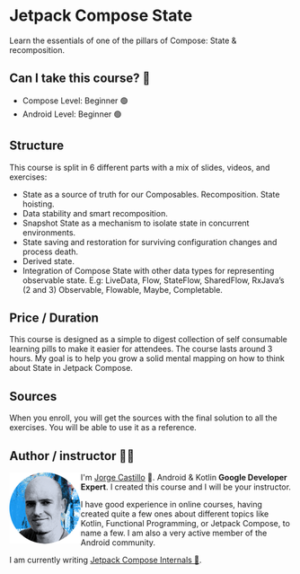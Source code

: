 # Jetpack Compose State

Learn the essentials of one of the pillars of Compose: State & recomposition.

## Can I take this course? 🤔

- Compose Level: Beginner 🟢
- Android Level: Beginner 🟢

## Structure

This course is split in 6 different parts with a mix of slides, videos, and exercises:

- State as a source of truth for our Composables. Recomposition. State hoisting.
- Data stability and smart recomposition.
- Snapshot State as a mechanism to isolate state in concurrent environments.
- State saving and restoration for surviving configuration changes and process death.
- Derived state.
- Integration of Compose State with other data types for representing observable state. E.g: LiveData, Flow, StateFlow, SharedFlow, RxJava’s (2 and 3) Observable, Flowable, Maybe, Completable.

## Price / Duration

This course is designed as a simple to digest collection of self consumable learning pills to make it easier for attendees. The course lasts around 3 hours. My goal is to help you grow a solid mental mapping on how to think about State in Jetpack Compose.

## Sources

When you enroll, you will get the sources with the final solution to all the exercises. You will be able to use it as a reference.

## Author / instructor 👨‍💻

<img align="left" src="twitteravatar.png">

I'm [Jorge Castillo](https://twitter.com/jorgecastillopr) 👋. Android & Kotlin **Google Developer Expert**. I created this course and I will be your instructor.

I have good experience in online courses, having created quite a few ones about different topics like Kotlin, Functional Programming, or Jetpack Compose, to name a few. I am also a very active member of the Android community.

I am currently writing [Jetpack Compose Internals 📖](https://leanpub.com/composeinternals/).
